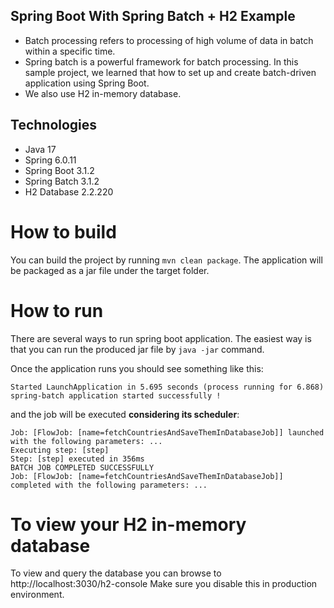 ## Spring Boot With Spring Batch + H2 Example
- Batch processing refers to processing of high volume of data in batch within a specific time. 
- Spring batch is a powerful framework for batch processing. In this sample project, we learned that how to set up and create batch-driven application using Spring Boot.
- We also use H2 in-memory database.

## Technologies
- Java 17
- Spring 6.0.11
- Spring Boot 3.1.2
- Spring Batch 3.1.2
- H2 Database 2.2.220

# How to build
You can build the project by running ```mvn clean package```.
The application will be packaged as a jar file under the target folder.

# How to run
There are several ways to run spring boot application.
The easiest way is that you can run the produced jar file
by ```java -jar``` command.

Once the application runs you should see something like this:
```agsl
Started LaunchApplication in 5.695 seconds (process running for 6.868)
spring-batch application started successfully !
```
and the job will be executed **considering its scheduler**:
```agsl
Job: [FlowJob: [name=fetchCountriesAndSaveThemInDatabaseJob]] launched with the following parameters: ...
Executing step: [step]
Step: [step] executed in 356ms
BATCH JOB COMPLETED SUCCESSFULLY
Job: [FlowJob: [name=fetchCountriesAndSaveThemInDatabaseJob]] completed with the following parameters: ...
```


# To view your H2 in-memory database
To view and query the database you can browse to
http://localhost:3030/h2-console
Make sure you disable this in production environment.

